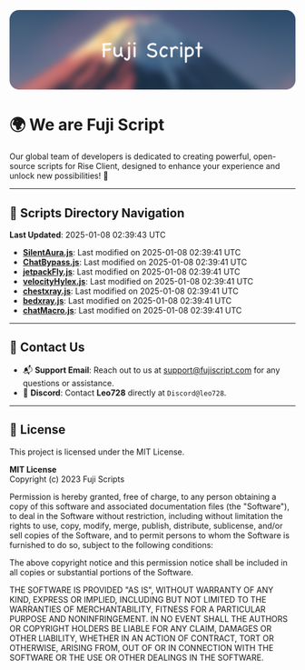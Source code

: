 ![Banner](.github/b.webp)

# 🌍 **We are Fuji Script**

Our global team of developers is dedicated to creating powerful, open-source scripts for Rise Client, designed to enhance your experience and unlock new possibilities! 🌟

---
<!-- SCRIPTS_NAVIGATION_START -->
## 📂 **Scripts Directory Navigation**

**Last Updated**: 2025-01-08 02:39:43 UTC

- **[SilentAura.js](scripts/SilentAura.js)**: Last modified on 2025-01-08 02:39:41 UTC
- **[ChatBypass.js](scripts/ChatBypass.js)**: Last modified on 2025-01-08 02:39:41 UTC
- **[jetpackFly.js](scripts/jetpackFly.js)**: Last modified on 2025-01-08 02:39:41 UTC
- **[velocityHylex.js](scripts/velocityHylex.js)**: Last modified on 2025-01-08 02:39:41 UTC
- **[chestxray.js](scripts/chestxray.js)**: Last modified on 2025-01-08 02:39:41 UTC
- **[bedxray.js](scripts/bedxray.js)**: Last modified on 2025-01-08 02:39:41 UTC
- **[chatMacro.js](scripts/chatMacro.js)**: Last modified on 2025-01-08 02:39:41 UTC

<!-- SCRIPTS_NAVIGATION_END -->

---

## 💬 **Contact Us**  
- 📬 **Support Email**: Reach out to us at [support@fujiscript.com](mailto:support@fujiscript.com) for any questions or assistance.  
- 💬 **Discord**: Contact **Leo728** directly at `Discord@leo728`.

---

## 📜 **License**

This project is licensed under the MIT License.  

**MIT License**  
Copyright (c) 2023 Fuji Scripts  

Permission is hereby granted, free of charge, to any person obtaining a copy of this software and associated documentation files (the "Software"), to deal in the Software without restriction, including without limitation the rights to use, copy, modify, merge, publish, distribute, sublicense, and/or sell copies of the Software, and to permit persons to whom the Software is furnished to do so, subject to the following conditions:  

The above copyright notice and this permission notice shall be included in all copies or substantial portions of the Software.  

THE SOFTWARE IS PROVIDED "AS IS", WITHOUT WARRANTY OF ANY KIND, EXPRESS OR IMPLIED, INCLUDING BUT NOT LIMITED TO THE WARRANTIES OF MERCHANTABILITY, FITNESS FOR A PARTICULAR PURPOSE AND NONINFRINGEMENT. IN NO EVENT SHALL THE AUTHORS OR COPYRIGHT HOLDERS BE LIABLE FOR ANY CLAIM, DAMAGES OR OTHER LIABILITY, WHETHER IN AN ACTION OF CONTRACT, TORT OR OTHERWISE, ARISING FROM, OUT OF OR IN CONNECTION WITH THE SOFTWARE OR THE USE OR OTHER DEALINGS IN THE SOFTWARE.  
